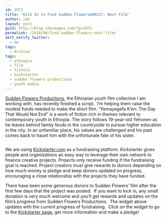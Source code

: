 ```yaml
---
id: 1971
title: 'Kick In to Fund Sudden Flowers&#8217; Next Film'
author: ida
layout: post
guid: http://blog.idaimages.com/?p=1971
permalink: /2010/06/fund-sudden-flowers-next-film/
aktt_notify_twitter:
  - no
tags:
  - Archive
tags:
  - ethiopia
  - film
  - fistula
  - kickstarter
  - sudden flowers productions
  - youth media
---
```

[Sudden Flowers Productions][1], the Ethiopian youth film collective I am working with, has recently finished a script.  I&#8217;m helping them raise the modest funds needed to make the short film. &#8220;Yemayegefa K&#8217;en: The Day That Would Not End&#8221; is a work of fiction rich in themes relevant to contemporary youth in Ethiopia. The story follows 19-year-old Yehonen as he leaves behind family feuds in the countryside to pursue higher education in the city. In an unfamiliar place, his values are challenged and his past comes back to haunt him with the unfortunate fate of his sister.

[<img src="http://www.kickstarter.com/projects/idaimages/yemayegefa-ken-the-day-that-would-not-end/widget/card.jpg" border="0" alt="" />][2]

We are using [Kickstarter.com][3] as a fundraising platform. Kickstarter gives people and organizations an easy way to leverage their own network to finance creative projects. Projects only receive funding if the fundraising goal is reached. Project creators must give rewards to donors depending on how much money is pledge and keep donors updated on progress, encouraging a close relationship with the projects they have funded.

There have been some generous donors to Sudden Flowers&#8217; film after the first few days that the project was posted.  If you want to kick in, any small donation is very much welcome and you&#8217;ll get rewards and updates on the film&#8217;s progress from Sudden Flowers Productions.  The widget above updates with the current progress of fundraising.  Click on the widget to go to the [Kickstarter page][4], get more information and make a pledge!

 [1]: http://www.suddenflowers.org/
 [2]: http://kck.st/a1xvY2
 [3]: http://www.kickstarter.com/
 [4]: http://www.kickstarter.com/projects/idaimages/yemayegefa-ken-the-day-that-would-not-end
